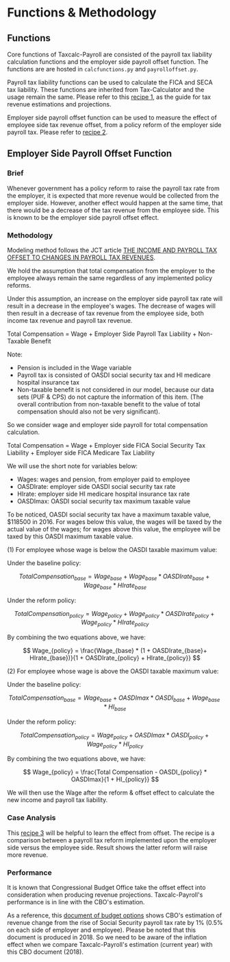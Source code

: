 Functions & Methodology
=======================

## Functions

Core functions of Taxcalc-Payroll are consisted of the payroll tax liability calculation functions and the employer side payroll offset function. The functions are are hosted in `calcfunctions.py` and `payrolloffset.py`. 

Payroll tax liability functions can be used to calculate the FICA and SECA tax liability. These functions are inherited from Tax-Calculator and the usage remain the same. Please refer to this [recipe 1](https://bodiyang.github.io/Taxcalc-Payroll/recipes/recipe1.html), as the guide for tax revenue estimations and projections.

Employer side payroll offset function can be used to measure the effect of employee side tax revenue offset, from a policy reform of the employer side payroll tax. Please refer to [recipe 2](https://bodiyang.github.io/Taxcalc-Payroll/recipes/recipe2.html).


## Employer Side Payroll Offset Function


### Brief

Whenever government has a policy reform to raise the payroll tax rate from the employer, it is expected that more revenue would be collected from the employer side. However, another effect would happen at the same time, that there would be a decrease of the tax revenue from the employee side. This is known to be the employer side payroll offset effect.


### Methodology

Modeling method follows the JCT article [THE INCOME AND PAYROLL TAX OFFSET TO CHANGES IN PAYROLL TAX REVENUES](https://www.jct.gov/publications/2016/jcx-89-16/).

We hold the assumption that total compensation from the employer to the employee always remain the same regardless of any implemented policy reforms.

Under this assumption, an increase on the employer side payroll tax rate will result in a decrease in the employee's wages. The decrease of wages will then result in a decrease of tax revenue from the employee side, both income tax revenue and payroll tax revenue.

Total Compensation = Wage + Employer Side Payroll Tax Liability + Non-Taxable Benefit
 
Note:
- Pension is included in the Wage variable  
- Payroll tax is consisted of OASDI social security tax and HI medicare hospital insurance tax
- Non-taxable benefit is not considered in our model, because our data sets (PUF & CPS) do not capture the information of this item. (The overall contribution from non-taxable benefit to the value of total compensation should also not be very significant). 


So we consider wage and employer side payroll for total compensation calculation.

Total Compensation = Wage + Employer side FICA Social Security Tax Liability + Employer side FICA Medicare Tax Liability 

We will use the short note for variables below:
- Wages: wages and pension, from employer paid to employee
- OASDIrate: employer side OASDI social security tax rate
- HIrate: employer side HI medicare hospital insurance tax rate
- OASDImax: OASDI social security tax maximum taxable value


To be noticed, OASDI social security tax have a maximum taxable value, $118500 in 2016. For wages below this value, the wages will be taxed by the actual value of the wages; for wages above this value, the employee will be taxed by this OASDI maximum taxable value.


(1) For employee whose wage is below the OASDI taxable maximum value:

Under the baseline policy:

$$
Total Compensation_{base} = Wage_{base} + Wage_{base} * OASDIrate_{base} + Wage_{base} * HIrate_{base}
$$

Under the reform policy:

$$
Total Compensation_{policy} = Wage_{policy} + Wage_{policy} * OASDIrate_{policy} + Wage_{policy} * HIrate_{policy}
$$

By combining the two equations above, we have:

$$
Wage_{policy} = \frac{Wage_{base} * (1 + OASDIrate_{base}+ HIrate_{base})}{1 + OASDIrate_{policy} + HIrate_{policy}}
$$

    
(2) For employee whose wage is above the OASDI taxable maximum value:

Under the baseline policy:

$$
Total Compensation_{base} = Wage_{base} + OASDImax * OASDI_{base} + Wage_{base} * HI_{base}
$$

Under the reform policy:

$$
Total Compensation_{policy} = Wage_{policy} + OASDImax * OASDI_{policy} + Wage_{policy} * HI_{policy}
$$

By combining the two equations above, we have:

$$
Wage_{policy} = \frac{Total Compensation - OASDI_{policy} * OASDImax}{1 + HI_{policy}}
$$


We will then use the Wage after the reform & offset effect to calculate the new income and payroll tax liability.


### Case Analysis

This [recipe 3](https://bodiyang.github.io/Taxcalc-Payroll/recipes/recipe3.html) will be helpful to learn the effect from offset. The recipe is a comparison between a payroll tax reform implemented upon the employer side versus the employee side. Result shows the latter reform will raise more revenue.

### Performance

It is known that Congressional Budget Office take the offset effect into consideration when producing revenue projections. Taxcalc-Payroll's performance is in line with the CBO's estimation.

As a reference, this [document of budget options](https://www.cbo.gov/budget-options/54805) shows CBO's estimation of revenue change from the rise of Social Security payroll tax rate by 1% (0.5% on each side of employer and employee). Please be noted that this document is produced in 2018. So we need to be aware of the inflation effect when we compare Taxcalc-Payroll's estimation (current year) with this CBO document (2018).
